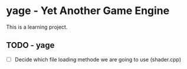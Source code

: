 # yage - Yet Another Game Engine

This is a learning project.


## TODO - yage

- [ ] Decide which file loading methode we are going to use (shader.cpp)
